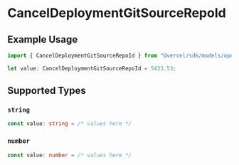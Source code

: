 # CancelDeploymentGitSourceRepoId

## Example Usage

```typescript
import { CancelDeploymentGitSourceRepoId } from "@vercel/sdk/models/operations/canceldeployment.js";

let value: CancelDeploymentGitSourceRepoId = 5433.53;
```

## Supported Types

### `string`

```typescript
const value: string = /* values here */
```

### `number`

```typescript
const value: number = /* values here */
```

